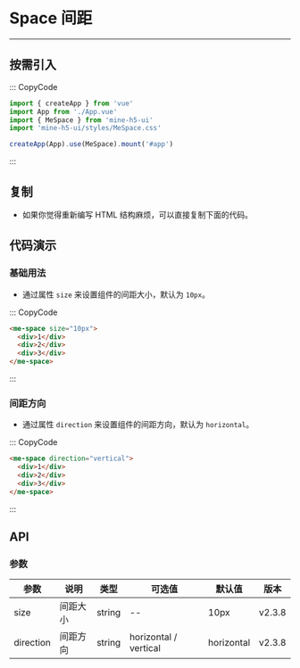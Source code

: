 # Space 间距

---

## 按需引入

::: CopyCode

```js
import { createApp } from 'vue'
import App from './App.vue'
import { MeSpace } from 'mine-h5-ui'
import 'mine-h5-ui/styles/MeSpace.css'

createApp(App).use(MeSpace).mount('#app')
```

:::

## 复制

- 如果你觉得重新编写 HTML 结构麻烦，可以直接复制下面的代码。

## 代码演示

### 基础用法

- 通过属性 `size` 来设置组件的间距大小，默认为 `10px`。

::: CopyCode

```html
<me-space size="10px">
  <div>1</div>
  <div>2</div>
  <div>3</div>
</me-space>
```

:::

### 间距方向

- 通过属性 `direction` 来设置组件的间距方向，默认为 `horizontal`。

::: CopyCode

```html
<me-space direction="vertical">
  <div>1</div>
  <div>2</div>
  <div>3</div>
</me-space>
```

:::

## API

### 参数

| 参数      | 说明     | 类型   | 可选值                | 默认值     | 版本   |
| --------- | -------- | ------ | --------------------- | ---------- | ------ |
| size      | 间距大小 | string | --                    | 10px       | v2.3.8 |
| direction | 间距方向 | string | horizontal / vertical | horizontal | v2.3.8 |
